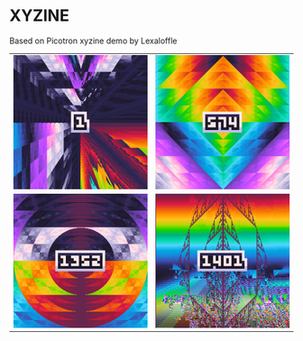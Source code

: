 # XYZINE
Based on Picotron xyzine demo by Lexaloffle

<table>
  <tr>
    <td>
      <a href="https://nxrix.github.io/xyzine/?n=1" target="_blank">
        <img src="./png/1.png">
      </a>
    </td>
    <td>
      <a href="https://nxrix.github.io/xyzine/?n=574" target="_blank">
        <img src="./png/574.png">
      </a>
    </td>
  </tr>
  <tr>
    <td>
      <a href="https://nxrix.github.io/xyzine/?n=1352" target="_blank">
        <img src="./png/1352.png">
      </a>
    </td>
    <td>
      <a href="https://nxrix.github.io/xyzine/?n=1401" target="_blank">
        <img src="./png/1401.png">
      </a>
    </td>
  </tr>
</table>

